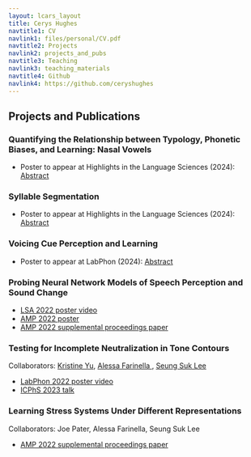 ```yaml
---
layout: lcars_layout
title: Cerys Hughes
navtitle1: CV
navlink1: files/personal/CV.pdf
navtitle2: Projects
navlink2: projects_and_pubs
navtitle3: Teaching
navlink3: teaching_materials
navtitle4: Github
navlink4: https://github.com/ceryshughes
---
```

<h2>Projects and Publications</h2>


<section>
<h3> Quantifying the Relationship between Typology, Phonetic Biases, and Learning: Nasal Vowels </h3>
<ul class="lcars-list">
<li> Poster to appear at Highlights in the Language Sciences (2024): <a href="/files/personal/phonetic_bias/modeling_nasal_vowel_inv_hils.pdf"> Abstract </a> </li>
</ul>
</section>

<div class="lcars-bar">
</div>

<section>
<h3> Syllable Segmentation </h3>
<ul class="lcars-list">
<li> Poster to appear at Highlights in the Language Sciences (2024): <a href="/files/personal/syllable/hils_syll_seg.pdf"> Abstract </a> </li></ul>
</section>


<div class="lcars-bar">
</div>



<h3> Voicing Cue Perception and Learning </h3>
<ul class="lcars-list">
<li> Poster to appear at LabPhon (2024): <a href="/files/personal/cnn_perception/voicing_cues.pdf"> Abstract </a> </li>
</ul>

<div class="lcars-bar">
</div>



<h3>Probing Neural Network Models of Speech Perception and Sound Change</h3>
<ul class="lcars-list">
<li> <a href="/files/personal/cnn_perception/hughes_virtual_poster_Probing_a_Neural_Network_Model_of_Sound_Change_for_Perceptual_Integration.mp4"> LSA 2022 poster video </a> </li>
<li> <a href="/files/personal/cnn_perception/01_08_2023_9_00am_hughes_virtualposter_Probing_a_neural_network_model_of_sound_change_for_perceptual_integration.pdf"> AMP 2022 poster </a> </li>
<li> <a href = "https://journals.linguisticsociety.org/proceedings/index.php/amphonology/article/view/5454"> AMP 2022 supplemental proceedings paper </a> </li>
        </ul>


<div class="lcars-bar">
</div>


<h3>Testing for Incomplete Neutralization in Tone Contours</h3>
<p>Collaborators: 
<a href="krisyu.org">Kristine Yu</a>,
<a href="https://sites.google.com/view/alessafarinella/">Alessa Farinella </a>, 
<a href="https://people.umass.edu/seungsuklee/">Seung Suk Lee </a> </p>
<ul class="lcars-list">
<li> <a href ="/files/personal/luganda/phonetic_implementation_high_tone_spans_luganda_2.mp4" >LabPhon 2022 poster video </a> </li>
<li> <a href = "/files/personal/luganda/ICPhS Phonetic implementation of phonologically different high tone plateaus in Luganda.pptx"> ICPhS 2023 talk </a> </li>
</ul>


<div class="lcars-bar">
</div>


<h3>Learning Stress Systems Under Different Representations</h3>
Collaborators: Joe Pater, Alessa Farinella, Seung Suk Lee
<ul class="lcars-list">
<li> <a href="https://journals.linguisticsociety.org/proceedings/index.php/amphonology/article/view/5441"> AMP 2022 supplemental proceedings paper </a></li>
</ul>   

   